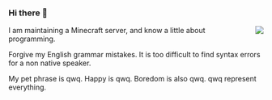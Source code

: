 
### Hi there 👋
<img align="right" src="https://github-readme-stats.vercel.app/api?username=KujouMolean&show_icons=true&icon_color=CE1D2D&text_color=718096&bg_color=ffffff&hide_title=true"/>

I am maintaining a Minecraft server, and know a little about programming.

Forgive my English grammar mistakes. It is too difficult to find syntax errors for a non native speaker. 

My pet phrase is qwq. Happy is qwq. Boredom is also qwq. qwq represent everything.



